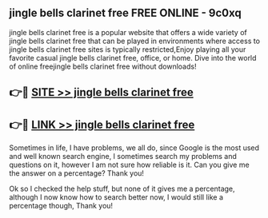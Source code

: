 ## jingle bells clarinet free FREE ONLINE - 9c0xq

jingle bells clarinet free is a popular website that offers a wide variety of jingle bells clarinet free that can be played in environments where access to jingle bells clarinet free sites is typically restricted,Enjoy playing all your favorite casual jingle bells clarinet free, office, or home. Dive into the world of online freejingle bells clarinet free without downloads!

## 👉🔴 [SITE >> jingle bells clarinet free](http://news.freeplayer.one?title=jingle_bells_clarinet_free&ref=FRRE)

## 👉🔴 [LINK >> jingle bells clarinet free](http://news.freeplayer.one?title=jingle_bells_clarinet_free&ref=FREE)

Sometimes in life, I have problems, we all do, since Google is the most used and well known search engine, I sometimes search my problems and questions on it, however I am not sure how reliable is it. Can you give me the answer on a percentage? Thank you!

Ok so I checked the help stuff, but none of it gives me a percentage, although I now know how to search better now, I would still like a percentage though, Thank you!